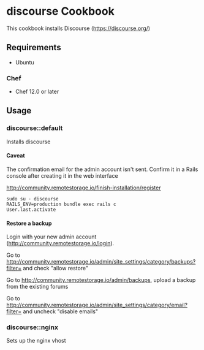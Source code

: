# discourse Cookbook

This cookbook installs Discourse (https://discourse.org/)

## Requirements

- Ubuntu

### Chef

- Chef 12.0 or later

## Usage

### discourse::default

Installs discourse

#### Caveat

The confirmation email for the admin account isn't sent. Confirm it in
a Rails console after creating it in the web interface

http://community.remotestorage.io/finish-installation/register

```
sudo su - discourse
RAILS_ENV=production bundle exec rails c
User.last.activate
```

#### Restore a backup

Login with your new admin account
(http://community.remotestorage.io/login).

Go to
http://community.remotestorage.io/admin/site_settings/category/backups?filter=
and check "allow restore"

Go to http://community.remotestorage.io/admin/backups, upload a backup from the
existing forums

Go to http://community.remotestorage.io/admin/site_settings/category/email?filter=
and uncheck "disable emails"

### discourse::nginx

Sets up the nginx vhost
